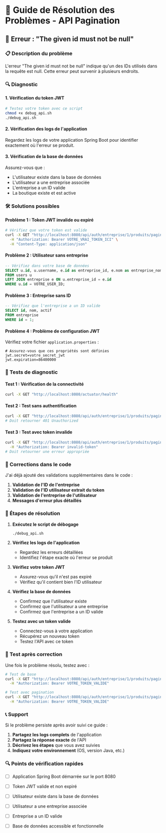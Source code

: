 # 🔧 Guide de Résolution des Problèmes - API Pagination

## 🚨 Erreur : "The given id must not be null"

### 📋 Description du problème
L'erreur "The given id must not be null" indique qu'un des IDs utilisés dans la requête est null. Cette erreur peut survenir à plusieurs endroits.

### 🔍 Diagnostic

#### 1. **Vérification du token JWT**
```bash
# Testez votre token avec ce script
chmod +x debug_api.sh
./debug_api.sh
```

#### 2. **Vérification des logs de l'application**
Regardez les logs de votre application Spring Boot pour identifier exactement où l'erreur se produit.

#### 3. **Vérification de la base de données**
Assurez-vous que :
- L'utilisateur existe dans la base de données
- L'utilisateur a une entreprise associée
- L'entreprise a un ID valide
- La boutique existe et est active

### 🛠️ Solutions possibles

#### **Problème 1 : Token JWT invalide ou expiré**
```bash
# Vérifiez que votre token est valide
curl -X GET "http://localhost:8080/api/auth/entreprise/1/produits/paginated" \
  -H "Authorization: Bearer VOTRE_VRAI_TOKEN_ICI" \
  -H "Content-Type: application/json"
```

#### **Problème 2 : Utilisateur sans entreprise**
```sql
-- Vérifiez dans votre base de données
SELECT u.id, u.username, e.id as entreprise_id, e.nom as entreprise_nom
FROM users u
LEFT JOIN entreprise e ON u.entreprise_id = e.id
WHERE u.id = VOTRE_USER_ID;
```

#### **Problème 3 : Entreprise sans ID**
```sql
-- Vérifiez que l'entreprise a un ID valide
SELECT id, nom, actif
FROM entreprise
WHERE id = 1;
```

#### **Problème 4 : Problème de configuration JWT**
Vérifiez votre fichier `application.properties` :
```properties
# Assurez-vous que ces propriétés sont définies
jwt.secret=votre_secret_jwt
jwt.expiration=86400000
```

### 🧪 Tests de diagnostic

#### **Test 1 : Vérification de la connectivité**
```bash
curl -X GET "http://localhost:8080/actuator/health"
```

#### **Test 2 : Test sans authentification**
```bash
curl -X GET "http://localhost:8080/api/auth/entreprise/1/produits/paginated"
# Doit retourner 401 Unauthorized
```

#### **Test 3 : Test avec token invalide**
```bash
curl -X GET "http://localhost:8080/api/auth/entreprise/1/produits/paginated" \
  -H "Authorization: Bearer invalid-token"
# Doit retourner une erreur appropriée
```

### 🔧 Corrections dans le code

J'ai déjà ajouté des validations supplémentaires dans le code :

1. **Validation de l'ID de l'entreprise**
2. **Validation de l'ID utilisateur extrait du token**
3. **Validation de l'entreprise de l'utilisateur**
4. **Messages d'erreur plus détaillés**

### 📝 Étapes de résolution

1. **Exécutez le script de débogage**
   ```bash
   ./debug_api.sh
   ```

2. **Vérifiez les logs de l'application**
   - Regardez les erreurs détaillées
   - Identifiez l'étape exacte où l'erreur se produit

3. **Vérifiez votre token JWT**
   - Assurez-vous qu'il n'est pas expiré
   - Vérifiez qu'il contient bien l'ID utilisateur

4. **Vérifiez la base de données**
   - Confirmez que l'utilisateur existe
   - Confirmez que l'utilisateur a une entreprise
   - Confirmez que l'entreprise a un ID valide

5. **Testez avec un token valide**
   - Connectez-vous à votre application
   - Récupérez un nouveau token
   - Testez l'API avec ce token

### 🚀 Test après correction

Une fois le problème résolu, testez avec :

```bash
# Test de base
curl -X GET "http://localhost:8080/api/auth/entreprise/1/produits/paginated" \
  -H "Authorization: Bearer VOTRE_TOKEN_VALIDE"

# Test avec pagination
curl -X GET "http://localhost:8080/api/auth/entreprise/1/produits/paginated?page=0&size=10" \
  -H "Authorization: Bearer VOTRE_TOKEN_VALIDE"
```

### 📞 Support

Si le problème persiste après avoir suivi ce guide :

1. **Partagez les logs complets** de l'application
2. **Partagez la réponse exacte** de l'API
3. **Décrivez les étapes** que vous avez suivies
4. **Indiquez votre environnement** (OS, version Java, etc.)

### 🔍 Points de vérification rapides

- [ ] Application Spring Boot démarrée sur le port 8080
- [ ] Token JWT valide et non expiré
- [ ] Utilisateur existe dans la base de données
- [ ] Utilisateur a une entreprise associée
- [ ] Entreprise a un ID valide
- [ ] Base de données accessible et fonctionnelle



